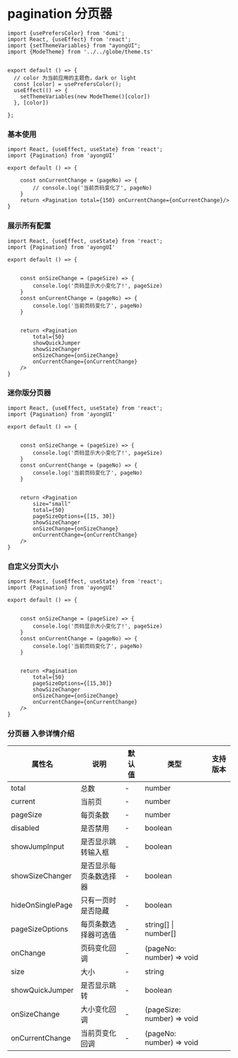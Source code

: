 # pagination 分页器

```tsx  hideCode=true inline=true
import {usePrefersColor} from 'dumi';
import React, {useEffect} from 'react';
import {setThemeVariables} from "ayongUI";
import {ModeTheme} from '../../globe/theme.ts'


export default () => {
  // color 为当前应用的主题色，dark or light
  const [color] = usePrefersColor();
  useEffect(() => {
    setThemeVariables(new ModeTheme()[color])
  }, [color])

};
```


### 基本使用

```tsx
import React, {useEffect, useState} from 'react';
import {Pagination} from 'ayongUI'

export default () => {

    const onCurrentChange = (pageNo) => {
        // console.log('当前页码变化了', pageNo)
    }
    return <Pagination total={150} onCurrentChange={onCurrentChange}/>
}
```


### 展示所有配置

```tsx
import React, {useEffect, useState} from 'react';
import {Pagination} from 'ayongUI'

export default () => {


    const onSizeChange = (pageSize) => {
        console.log('页码显示大小变化了!', pageSize)
    }
    const onCurrentChange = (pageNo) => {
        console.log('当前页码变化了', pageNo)
    }


    return <Pagination
        total={50}
        showQuickJumper
        showSizeChanger
        onSizeChange={onSizeChange}
        onCurrentChange={onCurrentChange}
    />
}
```
### 迷你版分页器

```tsx
import React, {useEffect, useState} from 'react';
import {Pagination} from 'ayongUI'

export default () => {


    const onSizeChange = (pageSize) => {
        console.log('页码显示大小变化了!', pageSize)
    }
    const onCurrentChange = (pageNo) => {
        console.log('当前页码变化了', pageNo)
    }


    return <Pagination
        size="small"
        total={50}
        pageSizeOptions={[15, 30]}
        showSizeChanger
        onSizeChange={onSizeChange}
        onCurrentChange={onCurrentChange}
    />
}
```

### 自定义分页大小

```tsx
import React, {useEffect, useState} from 'react';
import {Pagination} from 'ayongUI'

export default () => {


    const onSizeChange = (pageSize) => {
        console.log('页码显示大小变化了!', pageSize)
    }
    const onCurrentChange = (pageNo) => {
        console.log('当前页码变化了', pageNo)
    }


    return <Pagination
        total={50}
        pageSizeOptions={[15,30]}
        showSizeChanger
        onSizeChange={onSizeChange}
        onCurrentChange={onCurrentChange}
    />
}
```


### 分页器 入参详情介绍
| 属性名             | 说明                               | 默认值 | 类型                                  | 支持版本 |
|--------------------|--------------------------------------|--------|---------------------------------------|----------|
| total              | 总数                                 | -      | number                                |          |
| current            | 当前页                               | -      | number                                |          |
| pageSize           | 每页条数                             | -      | number                                |          |
| disabled           | 是否禁用                             | -      | boolean                               |          |
| showJumpInput      | 是否显示跳转输入框                   | -      | boolean                               |          |
| showSizeChanger    | 是否显示每页条数选择器               | -      | boolean                               |          |
| hideOnSinglePage   | 只有一页时是否隐藏                   | -      | boolean                               |          |
| pageSizeOptions    | 每页条数选择器可选值                 | -      | string[] \| number[]                  |          |
| onChange           | 页码变化回调                         | -      | (pageNo: number) => void              |          |
| size               | 大小                                 | -      | string                                |          |
| showQuickJumper   | 是否显示跳转                         | -      | boolean                               |          |
| onSizeChange       | 大小变化回调                         | -      | (pageSize: number) => void            |          |
| onCurrentChange    | 当前页变化回调                       | -      | (pageNo: number) => void              |          |
